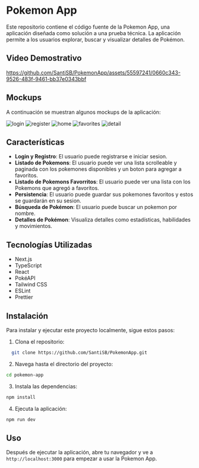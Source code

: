 # Pokemon App

Este repositorio contiene el código fuente de la Pokemon App, una aplicación diseñada como solución a una prueba técnica. La aplicación permite a los usuarios explorar, buscar y visualizar detalles de Pokémon.

## Video Demostrativo

https://github.com/SantiSB/PokemonApp/assets/55597241/0660c343-9526-483f-9461-bb37e0343bbf

## Mockups

A continuación se muestran algunos mockups de la aplicación:

![login](https://github.com/SantiSB/PokemonApp/assets/55597241/44cd89d7-867a-4388-b25e-034871826491)
![register](https://github.com/SantiSB/PokemonApp/assets/55597241/31e2c425-ac8e-4265-9881-3229c7209a94)
![home](https://github.com/SantiSB/PokemonApp/assets/55597241/910ad846-6480-40af-9227-7d3404624404)
![favorites](https://github.com/SantiSB/PokemonApp/assets/55597241/ca3a632b-9e03-4fbb-9a25-00e7c670dfdf)
![detail](https://github.com/SantiSB/PokemonApp/assets/55597241/d485e334-e7ea-46f6-8051-c5c8f8f896e4)

## Características

- **Login y Registro**: El usuario puede registrarse e iniciar sesion.
- **Listado de Pokemons**: El usuario puede ver una lista scrolleable y paginada con los pokemones disponibles y un boton para agregar a favoritos.
- **Listado de Pokemons Favorritos**: El usuario puede ver una lista con los Pokemons que agregó a favoritos.
- **Persistencia**: El usuario puede guardar sus pokemones favoritos y estos se guardarán en su sesion.
- **Búsqueda de Pokémon**: El usuario puede buscar un pokemon por nombre.
- **Detalles de Pokémon**: Visualiza detalles como estadísticas, habilidades y movimientos.

## Tecnologías Utilizadas

- Next.js
- TypeScript
- React
- PokéAPI
- Tailwind CSS
- ESLint
- Prettier

## Instalación

Para instalar y ejecutar este proyecto localmente, sigue estos pasos:

1. Clona el repositorio:

```bash
  git clone https://github.com/SantiSB/PokemonApp.git
```

2. Navega hasta el directorio del proyecto:

```bash
cd pokemon-app
```

3. Instala las dependencias:
   
```bash
npm install
```

4. Ejecuta la aplicación:

```bash
npm run dev
```

## Uso

Después de ejecutar la aplicación, abre tu navegador y ve a `http://localhost:3000` para empezar a usar la Pokemon App.
